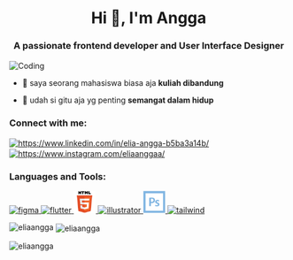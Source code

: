 <h1 align="center">Hi 👋, I'm Angga</h1>
<h3 align="center">A passionate frontend developer and User Interface Designer</h3>
<img align="center" alt="Coding" width="350" src="https://cdn.dribbble.com/users/555872/screenshots/3063795/apple.gif">

- 🏫 saya seorang mahasiswa biasa aja **kuliah dibandung**

- 👯 udah si gitu aja yg penting **semangat dalam hidup**

<h3 align="left">Connect with me:</h3>
<p align="left">
<a href="https://linkedin.com/in/elia-angga-b5ba3a14b/" target="blank"><img align="center" src="https://raw.githubusercontent.com/rahuldkjain/github-profile-readme-generator/master/src/images/icons/Social/linked-in-alt.svg" alt="https://www.linkedin.com/in/elia-angga-b5ba3a14b/" height="30" width="40" /></a>
<a href="https://www.instagram.com/eliaanggaa/" target="blank"><img align="center" src="https://raw.githubusercontent.com/rahuldkjain/github-profile-readme-generator/master/src/images/icons/Social/instagram.svg" alt="https://www.instagram.com/eliaanggaa/" height="30" width="40" /></a>
</p>

<h3 align="left">Languages and Tools:</h3>
<p align="left"> <a href="https://www.figma.com/" target="_blank" rel="noreferrer"> <img src="https://www.vectorlogo.zone/logos/figma/figma-icon.svg" alt="figma" width="40" height="40"/> </a> <a href="https://flutter.dev" target="_blank" rel="noreferrer"> <img src="https://www.vectorlogo.zone/logos/flutterio/flutterio-icon.svg" alt="flutter" width="40" height="40"/> </a> <a href="https://www.w3.org/html/" target="_blank" rel="noreferrer"> <img src="https://raw.githubusercontent.com/devicons/devicon/master/icons/html5/html5-original-wordmark.svg" alt="html5" width="40" height="40"/> </a> <a href="https://www.adobe.com/in/products/illustrator.html" target="_blank" rel="noreferrer"> <img src="https://www.vectorlogo.zone/logos/adobe_illustrator/adobe_illustrator-icon.svg" alt="illustrator" width="40" height="40"/> </a> <a href="https://www.photoshop.com/en" target="_blank" rel="noreferrer"> <img src="https://raw.githubusercontent.com/devicons/devicon/master/icons/photoshop/photoshop-line.svg" alt="photoshop" width="40" height="40"/> </a> <a href="https://tailwindcss.com/" target="_blank" rel="noreferrer"> <img src="https://www.vectorlogo.zone/logos/tailwindcss/tailwindcss-icon.svg" alt="tailwind" width="40" height="40"/> </a> </p>

<p><img align="left" src="https://github-readme-stats.vercel.app/api/top-langs?username=eliaangga&show_icons=true&locale=en&layout=compact" alt="eliaangga" /></p>

<p>&nbsp;<img align="center" src="https://github-readme-stats.vercel.app/api?username=eliaangga&show_icons=true&locale=en" alt="eliaangga" /></p>

<p><img align="center" src="https://github-readme-streak-stats.herokuapp.com/?user=eliaangga&" alt="eliaangga" /></p>

